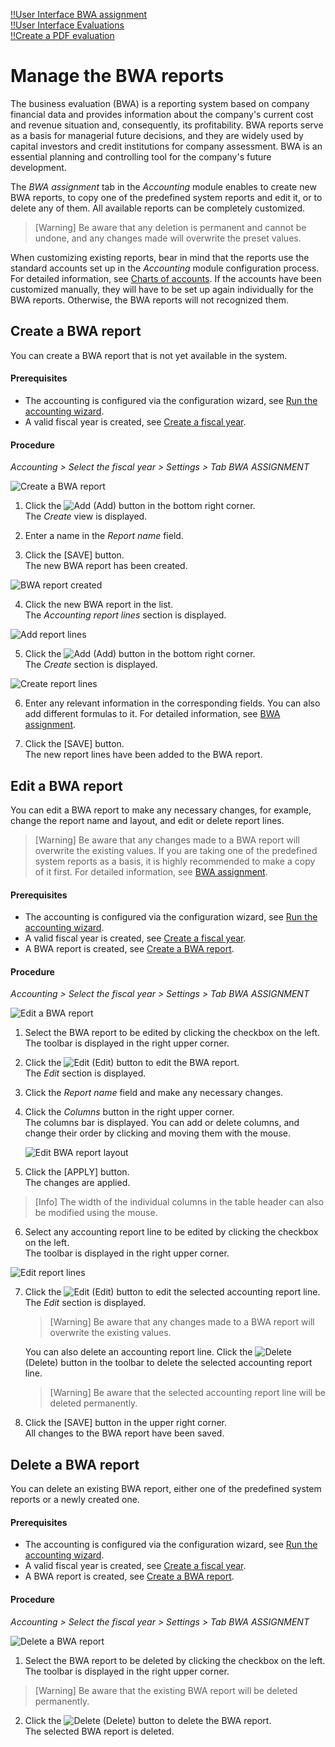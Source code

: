 [!!User Interface BWA assignment](../UserInterface/02i_BWAAssignment.md)  
[!!User Interface Evaluations](../UserInterface/01_Book.md#evaluations)  
[!!Create a PDF evaluation](../Operation/15_ProvideAccountingData.md#create-a-pdf-evaluation)  


# Manage the BWA reports

[comment]: <> (BWA reports or Accounting Reports? See Accounting Reports view -> ZUORDNUNG BWA tab)

The business evaluation (BWA) is a reporting system based on company financial data and provides information about the company's current cost and revenue situation and, consequently, its  profitability. BWA reports serve as a basis for managerial future decisions, and they are widely used by capital investors and credit institutions for company assessment. BWA is an essential planning and controlling tool for the company's future development.

The *BWA assignment* tab in the *Accounting* module enables to create new BWA reports, to copy one of the predefined system reports and edit it, or to delete any of them. All available reports can be completely customized.

 > [Warning] Be aware that any deletion is permanent and cannot be undone, and any changes made will overwrite the preset values.

When customizing existing reports, bear in mind that the reports use the standard accounts set up in the *Accounting* module configuration process. For detailed information, see [Charts of accounts](./01_RunAccountingWizard.md#chart-of-accounts). If the accounts have been customized manually, they will have to be set up again individually for the BWA reports. Otherwise, the BWA reports will not recognized them.


## Create a BWA report

You can create a BWA report that is not yet available in the system.

#### Prerequisites

- The accounting is configured via the configuration wizard, see [Run the accounting wizard](./01_RunAccountingWizard.md).
- A valid fiscal year is created, see [Create a fiscal year](./04_ManageFiscalYear.md#create-a-fiscal-year).

#### Procedure

*Accounting > Select the fiscal year > Settings > Tab BWA ASSIGNMENT*

![Create a BWA report](../../Assets/Screenshots/RetailSuiteAccounting/Settings/BWAAssignment/CreateBWAReport.png "[Create a BWA report]")

1. Click the ![Add](../../Assets/Icons/Plus01.png "[Add]") (Add) button in the bottom right corner.  
  The *Create* view is displayed.

2. Enter a name in the *Report name* field.

3. Click the [SAVE] button.  
  The new BWA report has been created.

  ![BWA report created](../../Assets/Screenshots/RetailSuiteAccounting/Settings/BWAAssignment/BWAReportCreated.png "[BWA report created]")

4. Click the new BWA report in the list.  
  The *Accounting report lines* section is displayed.

  ![Add report lines](../../Assets/Screenshots/RetailSuiteAccounting/Settings/BWAAssignment/AddReportLines.png "[Add report lines]")

5. Click the ![Add](../../Assets/Icons/Plus01.png "[Add]") (Add) button in the bottom right corner.  
  The *Create* section is displayed.

  ![Create report lines](../../Assets/Screenshots/RetailSuiteAccounting/Settings/BWAAssignment/CreateReportLines02.png "[Create report lines]")

6. Enter any relevant information in the corresponding fields. You can also add different formulas to it. For detailed information, see [BWA assignment](../UserInterface/02i_BWAAssignment.md).

7. Click the [SAVE] button.  
  The new report lines have been added to the BWA report.


## Edit a BWA report

You can edit a BWA report to make any necessary changes, for example, change the report name and layout, and edit or delete report lines.

 > [Warning] Be aware that any changes made to a BWA report will overwrite the existing values. If you are taking one of the predefined system reports as a basis, it is highly recommended to make a copy of it first. For detailed information, see [BWA assignment](../UserInterface/02i_BWAAssignment.md).

#### Prerequisites

- The accounting is configured via the configuration wizard, see [Run the accounting wizard](./01_RunAccountingWizard.md).
- A valid fiscal year is created, see [Create a fiscal year](./04_ManageFiscalYear.md#create-a-fiscal-year).
- A BWA report is created, see [Create a BWA report](#create-a-BWA-report).

#### Procedure

*Accounting > Select the fiscal year > Settings > Tab BWA ASSIGNMENT*

![Edit a BWA report](../../Assets/Screenshots/RetailSuiteAccounting/Settings/BWAAssignment/EditBWAReport.png "[Edit a BWA report]")

1. Select the BWA report to be edited by clicking the checkbox on the left.   
  The toolbar is displayed in the right upper corner.

2. Click the ![Edit](../../Assets/Icons/Edit01.png "[Add]") (Edit) button to edit the BWA report.  
  The *Edit* section is displayed.

3. Click the *Report name* field and make any necessary changes.

4. Click the *Columns* button in the right upper corner.   
  The columns bar is displayed. You can add or delete columns, and change their order by clicking and moving them with the mouse.

    ![Edit BWA report layout](../../Assets/Screenshots/RetailSuiteAccounting/Settings/BWAAssignment/EditBWAReportLayout.png "[Edit BWA report layout]")

5. Click the [APPLY] button.   
  The changes are applied.

  > [Info] The width of the individual columns in the table header can also be modified using the mouse.

6. Select any accounting report line to be edited by clicking the checkbox on the left.  
  The toolbar is displayed in the right upper corner.

  ![Edit report lines](../../Assets/Screenshots/RetailSuiteAccounting/Settings/BWAAssignment/EditReportLines.png "[Edit report lines]")

7. Click the ![Edit](../../Assets/Icons/Edit01.png "[Add]") (Edit) button to edit the selected accounting report line.  
  The *Edit* section is displayed.   

    > [Warning] Be aware that any changes made to a BWA report will overwrite the existing values.

    You can also delete an accounting report line. Click the ![Delete](../../Assets/Icons/Trash03.png "[Delete]") (Delete) button in the toolbar to delete the selected accounting report line.  

     > [Warning] Be aware that the selected accounting report line will be deleted permanently.

8. Click the [SAVE] button in the upper right corner.   
  All changes to the BWA report have been saved.



## Delete a BWA report

You can delete an existing BWA report, either one of the predefined system reports or a newly created one.

#### Prerequisites

- The accounting is configured via the configuration wizard, see [Run the accounting wizard](./01_RunAccountingWizard.md).
- A valid fiscal year is created, see [Create a fiscal year](./04_ManageFiscalYear.md#create-a-fiscal-year).
- A BWA report is created, see [Create a BWA report](#create-a-BWA-report).

#### Procedure

*Accounting > Select the fiscal year > Settings > Tab BWA ASSIGNMENT*

![Delete a BWA report](../../Assets/Screenshots/RetailSuiteAccounting/Settings/BWAAssignment/DeleteBWAReport.png "[Delete a BWA report]")

1. Select the BWA report to be deleted by clicking the checkbox on the left.   
The toolbar is displayed in the right upper corner.

  > [Warning] Be aware that the existing BWA report will be deleted permanently.

2. Click the ![Delete](../../Assets/Icons/Trash03.png "[Delete]") (Delete) button to delete the BWA report.  
The selected BWA report is deleted.
